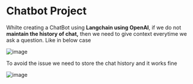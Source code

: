 # Chatbot Project

Whilte creating a ChatBot using **Langchain using OpenAI**, if we do not **maintain the history of chat,** then we need to give context everytime we ask a question. Like in below case

![image](https://github.com/user-attachments/assets/4672be39-4890-492d-a009-aa4d41471b2c)

To avoid the issue we need to store the chat history and it works fine

![image](https://github.com/user-attachments/assets/c50b8377-d491-4ef1-aab0-257468d0332b)

